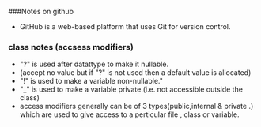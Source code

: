 ###Notes on github
- GitHub is a web-based platform that uses Git for version control.


### class notes (accsess modifiers)
- "?" is used after datattype to make it nullable.
- (accept no value but if "?" is not used then a default value is allocated)
- "!" is used to make a variable non-nullable."
- "_" is used to make a variable private.(i.e. not accessible outside the class)
- access modifiers generally can be of 3 types(public,internal & private .) which are used to   give access to a perticular file , class or variable.
